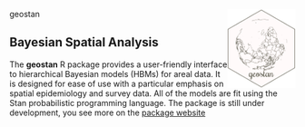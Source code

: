 geostan <img src="man/figures/logo.png" align="right" width="120" />

Bayesian Spatial Analysis
-------------------------

The **geostan** R package provides a user-friendly interface to
hierarchical Bayesian models (HBMs) for areal data. It is designed for
ease of use with a particular emphasis on spatial epidemiology and survey data. All of the
models are fit using the Stan probabilistic programming language. The
package is still under development, you see more on the [package website](connordonegan.github.io/geostan)

